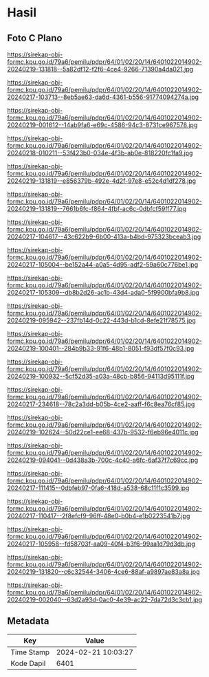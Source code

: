 # Hasil

## Foto C Plano

https://sirekap-obj-formc.kpu.go.id/79a6/pemilu/pdpr/64/01/02/20/14/6401022014902-20240219-131818--5a82df12-f2f6-4ce4-9266-71390a4da021.jpg

https://sirekap-obj-formc.kpu.go.id/79a6/pemilu/pdpr/64/01/02/20/14/6401022014902-20240217-103713--8eb5ae63-da6d-4361-b556-91774094274a.jpg

https://sirekap-obj-formc.kpu.go.id/79a6/pemilu/pdpr/64/01/02/20/14/6401022014902-20240219-001612--14ab9fa6-e69c-4586-94c3-8731ce967578.jpg

https://sirekap-obj-formc.kpu.go.id/79a6/pemilu/pdpr/64/01/02/20/14/6401022014902-20240218-010211--53f423b0-034e-4f3b-ab0e-818220fc1fa9.jpg

https://sirekap-obj-formc.kpu.go.id/79a6/pemilu/pdpr/64/01/02/20/14/6401022014902-20240219-131819--e856379b-492e-4d2f-97e8-e52c4d1df278.jpg

https://sirekap-obj-formc.kpu.go.id/79a6/pemilu/pdpr/64/01/02/20/14/6401022014902-20240219-131819--7661b6fc-f864-4fbf-ac6c-0dbfcf59ff77.jpg

https://sirekap-obj-formc.kpu.go.id/79a6/pemilu/pdpr/64/01/02/20/14/6401022014902-20240217-104617--43c622b9-6b00-413a-b4bd-975323bceab3.jpg

https://sirekap-obj-formc.kpu.go.id/79a6/pemilu/pdpr/64/01/02/20/14/6401022014902-20240217-105004--be152a44-a0a5-4d95-adf2-59a60c776be1.jpg

https://sirekap-obj-formc.kpu.go.id/79a6/pemilu/pdpr/64/01/02/20/14/6401022014902-20240217-105309--db8b2d26-ac1b-43d4-ada0-5f9900bfa9b8.jpg

https://sirekap-obj-formc.kpu.go.id/79a6/pemilu/pdpr/64/01/02/20/14/6401022014902-20240219-095942--237fb14d-0c22-443d-b1cd-8efe21f78575.jpg

https://sirekap-obj-formc.kpu.go.id/79a6/pemilu/pdpr/64/01/02/20/14/6401022014902-20240219-100401--284b9b33-91f6-48b1-8051-f93df57f0c93.jpg

https://sirekap-obj-formc.kpu.go.id/79a6/pemilu/pdpr/64/01/02/20/14/6401022014902-20240219-100932--5cf52d35-a03a-48cb-b856-94113d95111f.jpg

https://sirekap-obj-formc.kpu.go.id/79a6/pemilu/pdpr/64/01/02/20/14/6401022014902-20240217-234618--78c2a3dd-b05b-4ce2-aaff-f6c8ea76cf85.jpg

https://sirekap-obj-formc.kpu.go.id/79a6/pemilu/pdpr/64/01/02/20/14/6401022014902-20240219-102624--50d22ce1-ee68-437b-9532-f6eb96e4011c.jpg

https://sirekap-obj-formc.kpu.go.id/79a6/pemilu/pdpr/64/01/02/20/14/6401022014902-20240219-094041--0d438a3b-700c-4c40-a6fc-6af37f7c69cc.jpg

https://sirekap-obj-formc.kpu.go.id/79a6/pemilu/pdpr/64/01/02/20/14/6401022014902-20240217-111415--0dbfeb97-0fa6-418d-a538-68c11f1c3599.jpg

https://sirekap-obj-formc.kpu.go.id/79a6/pemilu/pdpr/64/01/02/20/14/6401022014902-20240217-110417--2f8efcf9-96ff-48e0-b0b4-e1b0223541b7.jpg

https://sirekap-obj-formc.kpu.go.id/79a6/pemilu/pdpr/64/01/02/20/14/6401022014902-20240217-105958--fd58703f-aa09-40f4-b3f6-99aa1d79d3db.jpg

https://sirekap-obj-formc.kpu.go.id/79a6/pemilu/pdpr/64/01/02/20/14/6401022014902-20240219-131820--c6c32544-3406-4ce6-88af-a9897ae83a8a.jpg

https://sirekap-obj-formc.kpu.go.id/79a6/pemilu/pdpr/64/01/02/20/14/6401022014902-20240219-002040--63d2a93d-0ac0-4e39-ac22-7da72d3c3cb1.jpg


## Metadata

| Key        | Value               |
| ---------- | ------------------- |
| Time Stamp | 2024-02-21 10:03:27 |
| Kode Dapil | 6401                |



